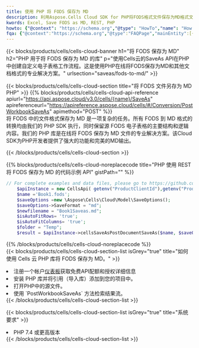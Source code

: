 ```yaml
---
title: 使用 PHP 将 FODS 保存为 MD
description: 利用Aspose.Cells Cloud SDK for PHP将FODS格式文件保存为MD格式文件。
kwords: Excel, Save FODS as MD, REST, PHP
howto: {"@context": "https://schema.org","@type": "HowTo","name": "How to save FODS as MD using the Cells Cloud PHP library.","description": "How to save FODS as MD using the Cells Cloud PHP library.","image": {"@type": "ImageObject"},"url": "/php/saveas/fods-to-md/","step": [{ "@type": "HowToStep","name": "How to save FODS as MD using the Cells Cloud PHP library. step 1", "image": {"@type": "ImageObject",},"url": "/php/saveas/fods-to-md/","text": "Register an account at <a href='https://dashboard.aspose.cloud/'>Dashboard</a> to get free API quota & authorization details",},{ "@type": "HowToStep","name": "How to save FODS as MD using the Cells Cloud PHP library. step 1", "image": {"@type": "ImageObject",},"url": "/php/saveas/fods-to-md/","text": "Install PHP library and add the reference (import the library) to your project.",},{ "@type": "HowToStep","name": "How to save FODS as MD using the Cells Cloud PHP library. step 1", "image": {"@type": "ImageObject",},"url": "/php/saveas/fods-to-md/","text": "Open the source file in PHP.",},{ "@type": "HowToStep","name": "How to save FODS as MD using the Cells Cloud PHP library. step 1", "image": {"@type": "ImageObject",},"url": "/php/saveas/fods-to-md/","text": "Use the `PostWorkbookSaveAs` method to retrieve the resulting stream.",}, ],"supply": {"@type": "HowToSupply","name": "document"},"tool": [{"@type": "HowToTool","name": "phpstorm, Visual Studio Code, Eclipse"},{"@type": "HowToTool","name": "Aspose Cells"}],"totalTime": "PT6M"}
fqa: {"@context":"https://schema.org","@type":"FAQPage","mainEntity":[{"@type":"Question","name":"Why save file as other formats file in C# using REST API?","acceptedAnswer":{"@type":"Answer","text":"Documents are encoded in many ways, and some files may be incompatible with the software you use. To open and read such files, just save them as appropriate file formats.<br/><ol><li>Install .NET SDK and add the reference (import the library) to your project.</li><li>Open the source file in C# using REST API.</li><li>Call the PostWorkbookSaveAsRequest() method, passing an output filename with required extension.</li><li>Get the result of save as a separate file.</li></ol>"}},{"@type":"Question","name":"What file formats can I save as with your C# library?","acceptedAnswer":{"@type":"Answer","text":"We support a variety of file formats for conversion using .NET library, including XLSX, Excel, xls , PDF, CSV, HTML, Markdown, XML, PNG, JPG, TIFF, Json, TXT and many more."}},{"@type":"Question","name":"What is the maximum allowed file size for conversion using this .NET library?","acceptedAnswer":{"@type":"Answer","text":"There are no file size limits for format conversions using .NET library."}}]}
---
```

{{< blocks/products/cells/cells-cloud-banner h1="将 FODS 保存为 MD" h2="PHP 用于将 FODS 保存为 MD 的库" p="使用Cells云的SaveAs API在PHP中创建自定义电子表格工作流程。这是使用PHP在线将FODS保存为MD和其他文档格式的专业解决方案。" urlsection="saveas/fods-to-md/" >}}

{{< blocks/products/cells/cells-cloud-section title="将 FODS 文件另存为 MD PHP" >}}
{{% blocks/products/cells/cells-cloud-api-reference apiurl="https://api.aspose.cloud/v3.0/cells/{name}/SaveAs" apireferenceurl="https://apireference.aspose.cloud/cells/#/Conversion/PostWorkbookSaveAs" apimethod="POST" %}}
<br/>
将 FODS 中的文件格式保存为 MD 是一项复杂的任务。所有 FODS 到 MD 格式的转换均由我们的 PHP SDK 执行，同时保留源 FODS 电子表格的主要结构和逻辑内容。我们的 PHP 库是在线将 FODS 保存为 MD 文件的专业解决方案。该Cloud SDK为PHP开发者提供了强大的功能和完美的MD输出。

{{< /blocks/products/cells/cells-cloud-section >}}

{{% blocks/products/cells/cells-cloud-noreplacecode title="PHP 使用 REST 将 FODS 保存为 MD 的代码示例 API" gistPath="" %}}
  
```php
// For complete examples and data files, please go to https://github.com/aspose-cells-cloud/aspose-cells-cloud-php/
    $apiInstance = new CellsApi( getenv("ProductClientId"),getenv("ProductClientSecret") );
    $name ='Book1.fods';
    $saveOptions =new \Aspose\Cells\Cloud\Model\SaveOptions();
    $saveOptions->SaveFormat = "md";
    $newfilename = "Book1Saveas.md";
    $isAutoFitRows= 'true';
    $isAutoFitColumns= 'true';
    $folder = "Temp";
    $result = $apiInstance->cellsSaveAsPostDocumentSaveAs($name, $saveOptions, $newfilename,$isAutoFitRows, $isAutoFitColumns, $folder);
```
  
{{% /blocks/products/cells/cells-cloud-noreplacecode %}}
<br/>
{{< blocks/products/cells/cells-cloud-section-list isGrey="true" title="如何使用 Cells 云 PHP 库将 FODS 保存为 MD。" >}}
<li>注册一个帐户<a href="https://dashboard.aspose.cloud/">仪表板</a>获取免费API配额和授权详细信息</li>
<li>安装 PHP 库并将引用（导入库）添加到您的项目中。</li>
<li>打开PHP中的源文件。</li>
<li>使用 `PostWorkbookSaveAs` 方法检索结果流。</li>
{{< /blocks/products/cells/cells-cloud-section-list >}}

{{< blocks/products/cells/cells-cloud-section-list isGrey="true" title="系统要求" >}}
<li>PHP 7.4 或更高版本</li>
{{< /blocks/products/cells/cells-cloud-section-list >}}
